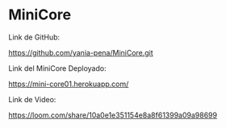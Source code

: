 # MiniCore
 
Link de GitHub:

https://github.com/yania-pena/MiniCore.git



Link del MiniCore Deployado:

https://mini-core01.herokuapp.com/


Link de Video:

https://loom.com/share/10a0e1e351154e8a8f61399a09a98699

